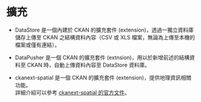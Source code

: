 # 擴充
* DataStore 是一個內建於 CKAN 的擴充套件 (extension)，透過一獨立資料庫儲存上傳至 CKAN 之結構資料內容（CSV 或 XLS 檔案，無論為上傳至本機的檔案或僅有連結）。

* DataPusher 是一個 CKAN 的擴充套件 (extnsion)，用以於新增前述的結構資料至 CKAN 時，自動上傳資料內容至 DataStore 資料庫。


* ckanext-spatial 是一個 CKAN 的擴充套件 (extension)，提供地理資訊相關功能。<br>
詳細介紹可以參考 [ckanext-spatial 的官方文件](http://docs.ckan.org/projects/ckanext-spatial/en/latest/)。





